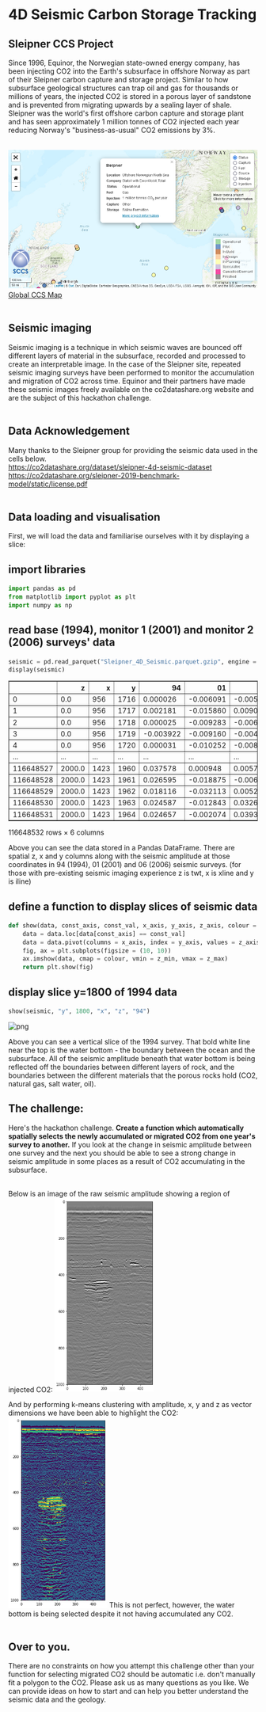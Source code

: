 # 4D Seismic Carbon Storage Tracking

## Sleipner CCS Project

Since 1996, Equinor, the Norwegian state-owned energy company, has been injecting CO2 into the Earth's subsurface in offshore Norway as part of their Sleipner carbon capture and storage project. Similar to how subsurface geological structures can trap oil and gas for thousands or millions of years, the injected CO2 is stored in a porous layer of sandstone and is prevented from migrating upwards by a sealing layer of shale. Sleipner was the world's first offshore carbon capture and storage plant and has seen approximately 1 million tonnes of CO2 injected each year reducing Norway's "business-as-usual" CO2 emissions by 3%. <br><br>

<img src="map.png" alt="Sleipner_map" width="800"><br>
<a href="www.sccs.org.uk/map">Global CCS Map</a>
<br><br>

## Seismic imaging

Seismic imaging is a technique in which seismic waves are bounced off different layers of material in the subsurface, recorded and processed to create an interpretable image. In the case of the Sleipner site, repeated seismic imaging surveys have been performed to monitor the accumulation and migration of CO2 across time. Equinor and their partners have made these seismic images freely available on the co2datashare.org website and are the subject of this hackathon challenge.<br><br>

## Data Acknowledgement

Many thanks to the Sleipner group for providing the seismic data used in the cells below.<br>
https://co2datashare.org/dataset/sleipner-4d-seismic-dataset<br>
https://co2datashare.org/sleipner-2019-benchmark-model/static/license.pdf
<br><br>

## Data loading and visualisation

First, we will load the data and familiarise ourselves with it by displaying a slice:

## import libraries


```python
import pandas as pd
from matplotlib import pyplot as plt
import numpy as np
```

## read base (1994), monitor 1 (2001) and monitor 2 (2006) surveys' data


```python
seismic = pd.read_parquet("Sleipner_4D_Seismic.parquet.gzip", engine = "pyarrow")
display(seismic)
```


<div>
<style scoped>
    .dataframe tbody tr th:only-of-type {
        vertical-align: middle;
    }

    .dataframe tbody tr th {
        vertical-align: top;
    }

    .dataframe thead th {
        text-align: right;
    }
</style>
<table border="1" class="dataframe">
  <thead>
    <tr style="text-align: right;">
      <th></th>
      <th>z</th>
      <th>x</th>
      <th>y</th>
      <th>94</th>
      <th>01</th>
      <th>06</th>
    </tr>
  </thead>
  <tbody>
    <tr>
      <td>0</td>
      <td>0.0</td>
      <td>956</td>
      <td>1716</td>
      <td>0.000026</td>
      <td>-0.006091</td>
      <td>-0.005390</td>
    </tr>
    <tr>
      <td>1</td>
      <td>0.0</td>
      <td>956</td>
      <td>1717</td>
      <td>0.002181</td>
      <td>-0.015860</td>
      <td>0.009069</td>
    </tr>
    <tr>
      <td>2</td>
      <td>0.0</td>
      <td>956</td>
      <td>1718</td>
      <td>0.000025</td>
      <td>-0.009283</td>
      <td>-0.006776</td>
    </tr>
    <tr>
      <td>3</td>
      <td>0.0</td>
      <td>956</td>
      <td>1719</td>
      <td>-0.003922</td>
      <td>-0.009160</td>
      <td>-0.004944</td>
    </tr>
    <tr>
      <td>4</td>
      <td>0.0</td>
      <td>956</td>
      <td>1720</td>
      <td>0.000031</td>
      <td>-0.010252</td>
      <td>-0.008233</td>
    </tr>
    <tr>
      <td>...</td>
      <td>...</td>
      <td>...</td>
      <td>...</td>
      <td>...</td>
      <td>...</td>
      <td>...</td>
    </tr>
    <tr>
      <td>116648527</td>
      <td>2000.0</td>
      <td>1423</td>
      <td>1960</td>
      <td>0.037578</td>
      <td>0.000948</td>
      <td>0.005703</td>
    </tr>
    <tr>
      <td>116648528</td>
      <td>2000.0</td>
      <td>1423</td>
      <td>1961</td>
      <td>0.026595</td>
      <td>-0.018875</td>
      <td>-0.006727</td>
    </tr>
    <tr>
      <td>116648529</td>
      <td>2000.0</td>
      <td>1423</td>
      <td>1962</td>
      <td>0.018116</td>
      <td>-0.032113</td>
      <td>0.005249</td>
    </tr>
    <tr>
      <td>116648530</td>
      <td>2000.0</td>
      <td>1423</td>
      <td>1963</td>
      <td>0.024587</td>
      <td>-0.012843</td>
      <td>0.032607</td>
    </tr>
    <tr>
      <td>116648531</td>
      <td>2000.0</td>
      <td>1423</td>
      <td>1964</td>
      <td>0.024657</td>
      <td>-0.002074</td>
      <td>0.039382</td>
    </tr>
  </tbody>
</table>
<p>116648532 rows × 6 columns</p>
</div>


Above you can see the data stored in a Pandas DataFrame. There are spatial z, x and y columns along with the seismic amplitude at those coordinates in 94 (1994), 01 (2001) and 06 (2006) seismic surveys. (for those with pre-existing seismic imaging experience z is twt, x is xline and y is iline)

## define a function to display slices of seismic data


```python
def show(data, const_axis, const_val, x_axis, y_axis, z_axis, colour = "gray", z_min = -2, z_max = 2):
    data = data.loc[data[const_axis] == const_val]
    data = data.pivot(columns = x_axis, index = y_axis, values = z_axis)
    fig, ax = plt.subplots(figsize = (10, 10))
    ax.imshow(data, cmap = colour, vmin = z_min, vmax = z_max)
    return plt.show(fig)
```

## display slice y=1800 of 1994 data


```python
show(seismic, "y", 1800, "x", "z", "94")
```


![png](output_9_0.png)


Above you can see a vertical slice of the 1994 survey. That bold white line near the top is the water bottom - the boundary between the ocean and the subsurface. All of the seismic amplitude beneath that water bottom is being reflected off the boundaries between different layers of rock, and the boundaries between the different materials that the porous rocks hold (CO2, natural gas, salt water, oil).

## The challenge:

Here's the hackathon challenge. <b>Create a function which automatically spatially selects the newly accumulated or migrated CO2 from one year's survey to another.</b> If you look at the change in seismic amplitude between one survey and the next you should be able to see a strong change in seismic amplitude in some places as a result of CO2 accumulating in the subsurface.<br><br>

Below is an image of the raw seismic amplitude showing a region of injected CO2:
<img src="seismic.png" alt="Raw seismic example" width="200"> 

And by performing k-means clustering with amplitude, x, y and z as vector dimensions we have been able to highlight the CO2:
 <img src="co2_selection.png" alt="CO2 selection example" width="200">
This is not perfect, however, the water bottom is being selected despite it not having accumulated any CO2.
<br><br>
## Over to you.
There are no constraints on how you attempt this challenge other than your function for selecting migrated CO2 should be automatic i.e. don't manually fit a polygon to the CO2. Please ask us as many questions as you like. We can provide ideas on how to start and can help you better understand the seismic data and the geology.


```python

```
